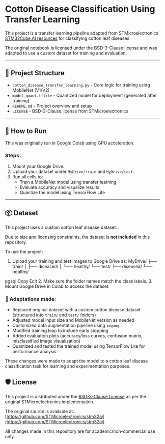  
# Cotton Disease Classification Using Transfer Learning

This project is a transfer learning pipeline adapted from STMicroelectronics' [STM32Cube.AI resources](https://www.st.com/en/embedded-software/x-cube-ai.html) for classifying cotton leaf diseases.

The original notebook is licensed under the BSD-3-Clause license and was adapted to use a custom dataset for training and evaluation.

---

## 📁 Project Structure

- `cotton_disease_transfer_learning.py` - Core logic for training using MobileNet (V1/V2)
- `model_quant.tflite` - Quantized model for deployment (generated after training)
- `README.md` - Project overview and setup
- `LICENSE` - BSD-3-Clause license from STMicroelectronics

---

## 🚀 How to Run

This was originally run in Google Colab using GPU acceleration.

### Steps:
1. Mount your Google Drive.
2. Upload your dataset under `MyDrive/train` and `MyDrive/test`.
3. Run all cells to:
   - Train a MobileNet model using transfer learning
   - Evaluate accuracy and visualize results
   - Quantize the model using TensorFlow Lite

---
## 📦 Dataset

This project uses a custom cotton leaf disease dataset.

Due to size and licensing constraints, the dataset is **not included** in this repository.

To use the project:
1. Upload your training and test images to Google Drive as:
MyDrive/
├── train/
│ ├── diseased/
│ └── healthy/
└── test/
├── diseased/
└── healthy/

pgsql
Copy
Edit
2. Make sure the folder names match the class labels.
3. Mount Google Drive in Colab to access the dataset.

### 🔧 Adaptations made:
- Replaced original dataset with a custom cotton disease dataset (structured into `train/` and `test/` folders)
- Adjusted model input size and MobileNet version as needed
- Customized data augmentation pipeline using `imgaug`
- Modified training loop to include early stopping
- Added evaluation plots (accuracy/loss curves, confusion matrix, misclassified image visualization)
- Quantized and tested the trained model using TensorFlow Lite for performance analysis

These changes were made to adapt the model to a cotton leaf disease classification task for learning and experimentation purposes.


## 🛡 License

This project is distributed under the [BSD-3-Clause License](https://opensource.org/licenses/BSD-3-Clause) as per the original STMicroelectronics implementation.

The original source is available at:
[https://github.com/STMicroelectronics/stm32ai](https://github.com/STMicroelectronics/stm32ai)

All changes made in this repository are for academic/non-commercial use only.

